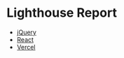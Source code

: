 # Lighthouse Report

* [jQuery](./jquery/localhost_5000-20230603T171601.html)
* [React](./react/localhost_4200-20230603T164033.html)
* [Vercel](.vercel/hrnet-one.vercel.app-20230603T162758.html)
